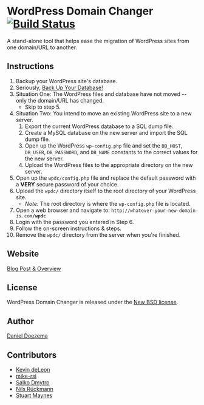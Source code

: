 # WordPress Domain Changer [![Build Status](https://travis-ci.org/veloper/WordPress-Domain-Changer.svg?branch=master)](https://travis-ci.org/veloper/WordPress-Domain-Changer)

A stand-alone tool that helps ease the migration of WordPress sites from one domain/URL to another.

## Instructions

1. Backup your WordPress site's database.
2. Seriously, [Back Up Your Database!](http://codex.wordpress.org/Backing_Up_Your_Database)
3. Situation One: The WordPress files and database have not moved -- only the domain/URL has changed.
    * Skip to step 5.
4. Situation Two: You intend to move an existing WordPress site to a new server.
    1. Export the current WordPress database to a SQL dump file.
    2. Create a MySQL database on the new server and import the SQL dump file.
    3. Open up the WordPress `wp-config.php` file and set the `DB_HOST`, `DB_USER`, `DB_PASSWORD`, and `DB_NAME` constants to the correct values for the new server.
    4. Upload the WordPress files to the appropriate directory on the new server.
5. Open up the `wpdc/config.php` file and replace the default password with a **VERY** secure password of your choice.
6. Upload the `wpdc/` directory itself to the root directory of your WordPress site.
    * _Note:_ The root directory is where the `wp-config.php` file is located.
7. Open a web browser and navigate to: `http://whatever-your-new-domain-is.com`**`/wpdc`**
8. Login with the password you entered in Step 6.
9. Follow the on-screen instructions & steps.
10. Remove the `wpdc/` directory from the server when you're finished.

## Website

[Blog Post & Overview](http://dan.doezema.com/2014/11/wordpress-domain-changer-2.0/)

## License

WordPress Domain Changer is released under the [New BSD license](http://dan.doezema.com/licenses/new-bsd/).

## Author

[Daniel Doezema](http://dan.doezema.com)

## Contributors

* [Kevin deLeon](http://www.kevin-deleon.com/)
* [mike-rsi](https://github.com/mike-rsi)
* [Salko Dmytro](http://salko.org.ua/)
* [Nils Rückmann](https://github.com/nueckman)
* [Stuart Maynes](https://github.com/MrMaynes)
